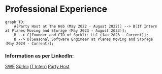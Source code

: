 # Professional Experience 

```mermaid
graph TD;
    A[Party Host at The Web (May 2022 - August 2022)] --> B[IT Intern at Planes Moving and Storage (May 2023 - August 2023)];
    B --> C[Founder and CTO of Sprklii LLC (Jan 2023 - Current)];
    B --> D[Seasonal Software Engineer at Planes Moving and Storage (May 2024 - Current)];

```

### Information as per LinkedIn:

[SWE](./images/swePP1.png)
[Sprklii](./Images/itintern.png)
[IT Intern](./Images/itintern.png)
[Party Host](./Images/partyhost.png)